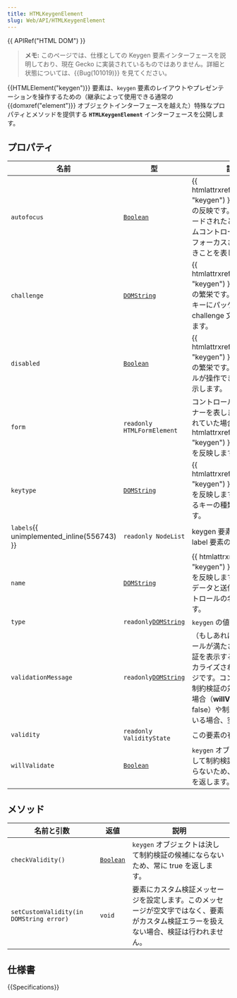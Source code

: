 ```yaml
---
title: HTMLKeygenElement
slug: Web/API/HTMLKeygenElement
---
```


{{ APIRef("HTML DOM") }}

> **メモ:** このページでは、仕様としての Keygen 要素インターフェースを説明しており、現在 Gecko に実装されているものではありません。詳細と状態については、{{Bug(101019)}} を見てください。

{{HTMLElement("keygen")}} 要素は、`keygen` 要素のレイアウトやプレゼンテーションを操作するための（継承によって使用できる通常の {{domxref("element")}} オブジェクトインターフェースを越えた）特殊なプロパティとメソッドを提供する **`HTMLKeygenElement`** インターフェースを公開します。

## プロパティ

| 名前                                                  | 型                                                                                                            | 説明                                                                                                                                                                                                         |
| ----------------------------------------------------- | ------------------------------------------------------------------------------------------------------------- | ------------------------------------------------------------------------------------------------------------------------------------------------------------------------------------------------------------ |
| `autofocus`                                           | [`Boolean`](/ja/JavaScript/Reference/Global_Objects/Boolean) | {{ htmlattrxref("autofocus", "keygen") }} HTML 属性の反映です。ページがロードされたとき、フォームコントローが input にフォーカスされているべきことを表します。                                |
| `challenge`                                           | [`DOMString`](/ja/DOM/DOMString)                                                           | {{ htmlattrxref("challenge", "keygen") }} HTML 属性の繁栄です。送信されたキーにパッケージされた challenge 文字列を含みます。                                                                  |
| `disabled`                                            | [`Boolean`](/ja/JavaScript/Reference/Global_Objects/Boolean) | {{ htmlattrxref("disabled", "keygen") }} HTML 属性の繁栄です。コントロールが操作できないことを示します。                                                                                         |
| `form`                                                | `readonly HTMLFormElement`                                                                                    | コントロールの form オーナーを表します。定義されていた場合、 {{ htmlattrxref("form", "keygen") }} HTML 属性を反映します。                                                                        |
| `keytype`                                             | [`DOMString`](/ja/DOM/DOMString)                                                           | {{ htmlattrxref("keytype", "keygen") }} HTML 属性を反映します。使用されるキーの種類を含みます。                                                                                                 |
| `labels`{{ unimplemented_inline(556743) }} | `readonly NodeList`                                                                                           | keygen 要素に関連する label 要素のリストです。                                                                                                                                                               |
| `name`                                                | [`DOMString`](/ja/DOM/DOMString)                              | {{ htmlattrxref("name", "keygen") }} HTML 属性を反映します。フォームデータと送信されるコントロールの名前を含みます。                                                                             |
| `type`                                                | `readonly`[`DOMString`](/ja/DOM/DOMString)                                                | `keygen` の値です。                                                                                                                                                                                          |
| `validationMessage`                                   | `readonly`[`DOMString`](/ja/DOM/DOMString)                                                | （もしあれば） コントロールが満たさない制約検証を表示するためのローカライズされたメッセージです。コントロールが制約検証の対象ではない場合（**willValidate** が false）や制約を満たしている場合、空文字です。 |
| `validity`                                            | `readonly ValidityState`                                                                                      | この要素の有効性です。                                                                                                                                                                                       |
| `willValidate`                                        | [`Boolean`](/ja/JavaScript/Reference/Global_Objects/Boolean) | `keygen` オブジェクトは決して制約検証の候補にならないため、常に false を返します。                                                                                                                           |

## メソッド

| 名前と引数                              | 返値                                                                                                        | 説明                                                                                                                                   |
| --------------------------------------- | ------------------------------------------------------------------------------------------------------------- | -------------------------------------------------------------------------------------------------------------------------------------- |
| `checkValidity()`                       | [`Boolean`](/ja/JavaScript/Reference/Global_Objects/Boolean) | `keygen` オブジェクトは決して制約検証の候補にならないため、常に true を返します。                                                      |
| `setCustomValidity(in DOMString error)` | `void`                                                                                                        | 要素にカスタム検証メッセージを設定します。このメッセージが空文字ではなく、要素がカスタム検証エラーを扱えない場合、検証は行われません。 |

## 仕様書

{{Specifications}}

